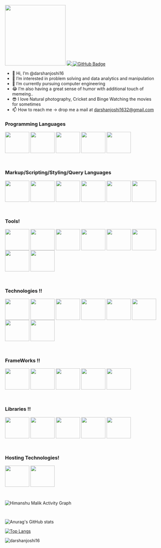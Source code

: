<img width="200" height="auto" align="content-center" src="https://github.com/jsm-28415/Personal/blob/main/giphy.gif"/>
<a href="https://github.com/Meghna-DAS/github-profile-views-counter">
    <img src="https://komarev.com/ghpvc/?username=darshanjoshi16">
</a>
<a href="https://github.com/jsm-28415?tab=followers"><img src="https://img.shields.io/github/followers/darshanjoshi16?label=Followers&style=social" alt="GitHub Badge"></a><br/>

-  👋 Hi, I’m @darshanjoshi16
- 👀 I’m interested in problem solving and data analytics and manipulation
- 🌱 I’m currently pursuing computer engineering
- 😂 I’m also having a great sense of humor with additional touch of memeing..
- 😎 I love Natural photography, Cricket and Binge Watching the movies for sometimes
- 📫 How to reach me -> drop me a mail at darshanjoshi1632@gmail.com


<h3><strong> Programming Languages</strong></h3>
<p>
    <img align="center" src="https://cdn.jsdelivr.net/gh/devicons/devicon/icons/c/c-original.svg" height="70" width="80"/>
    <img align="center" src="https://cdn.jsdelivr.net/gh/devicons/devicon/icons/cplusplus/cplusplus-original.svg" height="70" width="80"/>
   <img align="center" src="https://cdn.jsdelivr.net/gh/devicons/devicon/icons/csharp/csharp-original.svg" height="70" width="80" /> 
   <img align="center" src="https://cdn.jsdelivr.net/gh/devicons/devicon/icons/java/java-original-wordmark.svg" height="70" width="80"/>
   <img align="center" src="https://cdn.jsdelivr.net/gh/devicons/devicon/icons/python/python-original-wordmark.svg" height="70" width="80"/>
 </p><br/>
 
 <h3><strong>Markup/Scripting/Styling/Query Languages</strong></h3>
 <p>
   <img align="center" src="https://cdn.jsdelivr.net/gh/devicons/devicon/icons/html5/html5-original-wordmark.svg" height="70" width="80" />
   <img align="center" src="https://cdn.jsdelivr.net/gh/devicons/devicon/icons/css3/css3-original-wordmark.svg" height="70" width="80" />
    <img align="center" src="https://cdn.jsdelivr.net/gh/devicons/devicon/icons/javascript/javascript-original.svg" height="70" width="80"/>
   <img align="center" src="https://cdn.jsdelivr.net/gh/devicons/devicon/icons/typescript/typescript-original.svg" height="70"  width="80"/>
   <img align="center" src="https://cdn.jsdelivr.net/gh/devicons/devicon/icons/sass/sass-original.svg" height="70" width="80" />
   <img align="center" src="https://cdn.jsdelivr.net/gh/devicons/devicon/icons/graphql/graphql-plain-wordmark.svg" height="70" width="80"/>
  </p><br/>
   
          
<h3><strong>Tools!</strong></h3>
<p>
<img align="center" src="https://cdn.jsdelivr.net/gh/devicons/devicon/icons/vscode/vscode-original-wordmark.svg" height="70"  width="80"/>
<img align="center" src="https://cdn.jsdelivr.net/gh/devicons/devicon/icons/visualstudio/visualstudio-plain-wordmark.svg" height="70"  width="80"/>
<img align="center" src="https://cdn.jsdelivr.net/gh/devicons/devicon/icons/anaconda/anaconda-original-wordmark.svg" height="70" width="80"/>
<img align="center" src="https://cdn.jsdelivr.net/gh/devicons/devicon/icons/pycharm/pycharm-original-wordmark.svg" height="70" width="80" />
<img align="center" src="https://cdn.jsdelivr.net/gh/devicons/devicon/icons/jupyter/jupyter-original-wordmark.svg" height="70" width="80" />
<img align="center" src="https://cdn.jsdelivr.net/gh/devicons/devicon/icons/kaggle/kaggle-original-wordmark.svg" height="70" width="80" />
<img align="center" src="https://cdn.jsdelivr.net/gh/devicons/devicon/icons/github/github-original-wordmark.svg" height="70" width="80"/>
<img align="center" src="https://cdn.jsdelivr.net/gh/devicons/devicon/icons/canva/canva-original.svg" height="70" width="80"/>
 </p><br/>
    
<h3><strong> Technologies !!</strong></h3>
<p>
    <img align="center"src="https://cdn.jsdelivr.net/gh/devicons/devicon/icons/git/git-original-wordmark.svg" height="70" width="80"/>
    <img align="center" src="https://cdn.jsdelivr.net/gh/devicons/devicon/icons/microsoftsqlserver/microsoftsqlserver-plain-wordmark.svg" height="70"  width="80"/>
    <img align="center" src="https://cdn.jsdelivr.net/gh/devicons/devicon/icons/nuget/nuget-original-wordmark.svg" height="70" width="80"/>
    <img align="center" src="https://cdn.jsdelivr.net/gh/devicons/devicon/icons/npm/npm-original-wordmark.svg" height="70" width="80" />
    <img align="center" src="https://cdn.jsdelivr.net/gh/devicons/devicon/icons/oracle/oracle-original.svg" height="70" width="80"/>
     <img align="center" src="https://cdn.jsdelivr.net/gh/devicons/devicon/icons/mysql/mysql-original-wordmark.svg" height="70" width="80" />
     <img align="center" src="https://cdn.jsdelivr.net/gh/devicons/devicon/icons/mongodb/mongodb-original-wordmark.svg" height="70" width="80" />
   <img align="center" src="https://cdn.jsdelivr.net/gh/devicons/devicon/icons/wordpress/wordpress-plain-wordmark.svg" height="70"  width="80"/>
</p><br/>
          
          
<h3><strong> FrameWorks !!</strong></h3>
<p>
    <img align="center" src="https://cdn.jsdelivr.net/gh/devicons/devicon/icons/dot-net/dot-net-original-wordmark.svg" height="70" width="80"/>
    <img align="center" src="https://cdn.jsdelivr.net/gh/devicons/devicon/icons/dotnetcore/dotnetcore-original.svg" height="70" width="80"/>
   <img align="center" src="https://cdn.jsdelivr.net/gh/devicons/devicon/icons/bootstrap/bootstrap-plain-wordmark.svg" height="70" width="80" />
   <img align="center" src="https://cdn.jsdelivr.net/gh/devicons/devicon/icons/tailwindcss/tailwindcss-original-wordmark.svg" height="70" width="80"/>
    <img  align="center" src="https://cdn.jsdelivr.net/gh/devicons/devicon/icons/redux/redux-original.svg" height="70" width="80" />
</p><br/>

<h3><strong> Libraries !!</strong></h3>
<p>
<img align="center" src="https://cdn.jsdelivr.net/gh/devicons/devicon/icons/react/react-original-wordmark.svg" height="70" width="80"/>
<img align="center" src="https://cdn.jsdelivr.net/gh/devicons/devicon/icons/nextjs/nextjs-original-wordmark.svg" height="70" width="80" />
<img align="center" src="https://cdn.jsdelivr.net/gh/devicons/devicon/icons/d3js/d3js-original.svg" height="70" width="80"/>
 <img align="center" src="https://cdn.jsdelivr.net/gh/devicons/devicon/icons/numpy/numpy-original-wordmark.svg" height="70" width="80" />
<img align="center" src="https://cdn.jsdelivr.net/gh/devicons/devicon/icons/pandas/pandas-original-wordmark.svg" height="70" width="80"/>
</p><br/>

<h3><strong> Hosting Technologies! </strong></h3>
<p>
    <img align="center" src="https://www.vectorlogo.zone/logos/netlify/netlify-ar21.svg" height="70" width="80"/>
    <img align="center" src="https://logovtor.com/wp-content/uploads/2020/10/vercel-inc-logo-vector.png" height="70" width="80" />
</p><br/>
          

<p><img alt="Himanshu Malik Activity Graph" src="https://activity-graph.herokuapp.com/graph?username=darshanjoshi16&bg_color=0D1117&color=5BCDEC&line=5BCDEC&point=FFFFFF&hide_border=true" /></p><br/>


![Anurag's GitHub stats](https://github-readme-stats.vercel.app/api?username=darshanjoshi16&show_icons=true&theme=radical)<br/>

[![Top Langs](https://github-readme-stats.vercel.app/api/top-langs/?username=darshanjoshi16&langs_count=8)](https://github.com/darshanjoshi16/)
<p><img align="center" src="https://github-readme-streak-stats.herokuapp.com/?user=darshanjoshi16&" alt="darshanjoshi16" /></p> </br>




